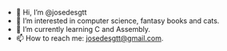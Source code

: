 - 👋 Hi, I’m @josedesgtt
- 👀 I’m interested in computer science, fantasy books and cats.
- 🌱 I’m currently learning C and Assembly.
- 📫 How to reach me: josedesgtt@gmail.com.
<!--- - 💞️ I’m looking to collaborate on .. --->

<!---
josedesgtt/josedesgtt is a ✨ special ✨ repository because its `README.md` (this file) appears on your GitHub profile.
You can click the Preview link to take a look at your changes.
--->
